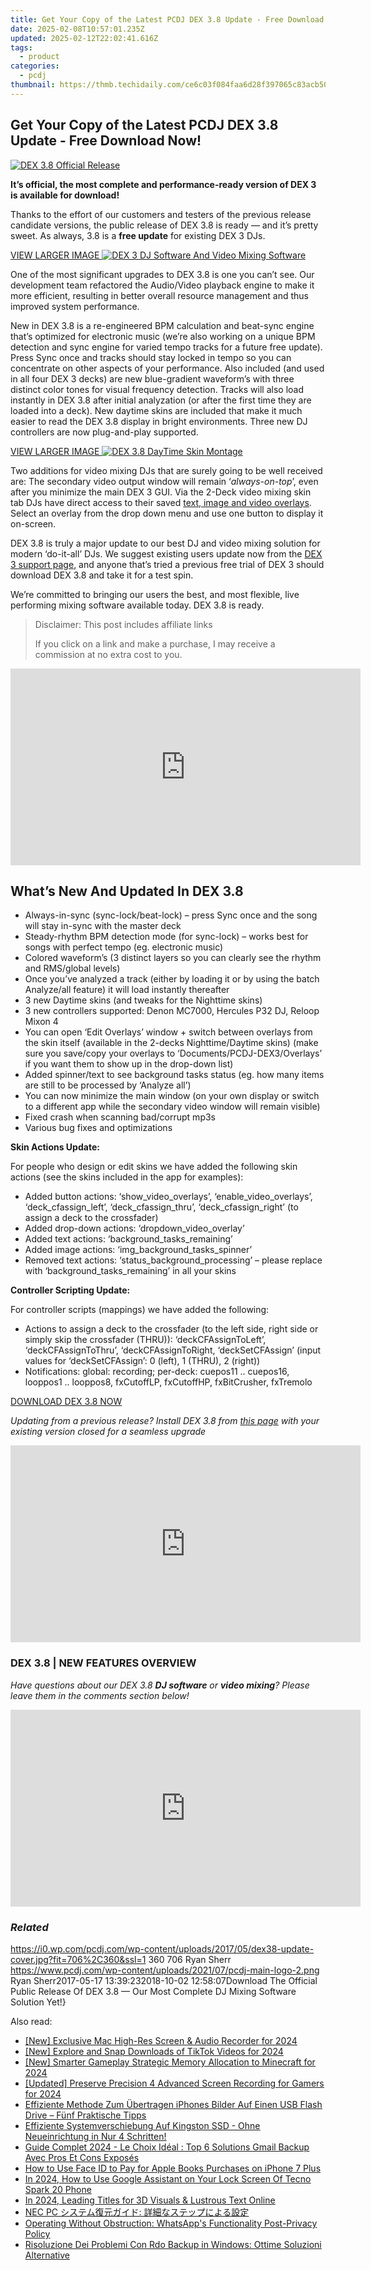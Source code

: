 ```yaml
---
title: Get Your Copy of the Latest PCDJ DEX 3.8 Update - Free Download Now!
date: 2025-02-08T10:57:01.235Z
updated: 2025-02-12T22:02:41.616Z
tags:
  - product
categories:
  - pcdj
thumbnail: https://thmb.techidaily.com/ce6c03f084faa6d28f397065c83acb50be7be1ae3bde8fc728fb219e33b59c83.jpeg
---
```


## Get Your Copy of the Latest PCDJ DEX 3.8 Update - Free Download Now!

[![DEX 3.8 Official Release](https://i0.wp.com/pcdj.com/wp-content/uploads/2017/05/dex38-update-cover.jpg?resize=706%2C321&ssl=1)](https://i0.wp.com/pcdj.com/wp-content/uploads/2017/05/dex38-update-cover.jpg?fit=706%2C360&ssl=1 "DEX 3.8 Official Release")

**It’s official, the most complete and performance-ready version of DEX 3 is available for download!** 

Thanks to the effort of our customers and testers of the previous release candidate versions, the public release of DEX 3.8 is ready — and it’s pretty sweet. As always, 3.8 is a **free update** for existing DEX 3 DJs.

[VIEW LARGER IMAGE ![DEX 3 DJ Software And Video Mixing Software](https://i0.wp.com/pcdj.com/wp-content/uploads/2014/08/dex38-skin.gif?fit=300%2C169&ssl=1 "DEX 3 DJ Software And Video Mixing Software")](https://i0.wp.com/pcdj.com/wp-content/uploads/2014/08/dex38-skin.gif?fit=1030%2C579&ssl=1)

One of the most significant upgrades to DEX 3.8 is one you can’t see. Our development team refactored the Audio/Video playback engine to make it more efficient, resulting in better overall resource management and thus improved system performance.

New in DEX 3.8 is a re-engineered BPM calculation and beat-sync engine that’s optimized for electronic music (we’re also working on a unique BPM detection and sync engine for varied tempo tracks for a future free update). Press Sync once and tracks should stay locked in tempo so you can concentrate on other aspects of your performance. Also included (and used in all four DEX 3 decks) are new blue-gradient waveform’s with three distinct color tones for visual frequency detection. Tracks will also load instantly in DEX 3.8 after initial analyzation (or after the first time they are loaded into a deck). New daytime skins are included that make it much easier to read the DEX 3.8 display in bright environments. Three new DJ controllers are now plug-and-play supported.

[VIEW LARGER IMAGE ![DEX 3.8 DayTime Skin Montage](https://i0.wp.com/pcdj.com/wp-content/uploads/2017/05/daytimeskins-dex38.png?fit=300%2C252&ssl=1 "DEX 3.8 DayTime Skin Montage")](https://i0.wp.com/pcdj.com/wp-content/uploads/2017/05/daytimeskins-dex38.png?fit=1030%2C865&ssl=1)

Two additions for video mixing DJs that are surely going to be well received are: The secondary video output window will remain ‘_always-on-top_’, even after you minimize the main DEX 3 GUI. Via the 2-Deck video mixing skin tab DJs have direct access to their saved [text, image and video overlays](https://tools.techidaily.com/pcdj/products/). Select an overlay from the drop down menu and use one button to display it on-screen.

DEX 3.8 is truly a major update to our best DJ and video mixing solution for modern ‘do-it-all’ DJs. We suggest existing users update now from the [DEX 3 support page](https://tools.techidaily.com/pcdj/products/), and anyone that’s tried a previous free trial of DEX 3 should download DEX 3.8 and take it for a test spin.

We’re committed to bringing our users the best, and most flexible, live performing mixing software available today. DEX 3.8 is ready.

>  Disclaimer: This post includes affiliate links
>
>  If you click on a link and make a purchase, I may receive a commission at no extra cost to you.
>

<!-- affiliate ads begin -->
<iframe width="560" height="315" src="https://www.youtube.com/embed/XS1nQCe95LU?si=A2dhdFkSAI61_nKA" title="YouTube video player" frameborder="0" allow="accelerometer; autoplay; clipboard-write; encrypted-media; gyroscope; picture-in-picture; web-share" referrerpolicy="strict-origin-when-cross-origin" allowfullscreen></iframe>
<!-- affiliate ads end -->

## What’s New And Updated In DEX 3.8

* Always-in-sync (sync-lock/beat-lock) – press Sync once and the song will stay in-sync with the master deck
* Steady-rhythm BPM detection mode (for sync-lock) – works best for songs with perfect tempo (eg. electronic music)
* Colored waveform’s (3 distinct layers so you can clearly see the rhythm and RMS/global levels)
* Once you’ve analyzed a track (either by loading it or by using the batch Analyze/all feature) it will load instantly thereafter
* 3 new Daytime skins (and tweaks for the Nighttime skins)
* 3 new controllers supported: Denon MC7000, Hercules P32 DJ, Reloop Mixon 4
* You can open ‘Edit Overlays’ window + switch between overlays from the skin itself (available in the 2-decks Nighttime/Daytime skins) (make sure you save/copy your overlays to ‘Documents/PCDJ-DEX3/Overlays’ if you want them to show up in the drop-down list)
* Added spinner/text to see background tasks status (eg. how many items are still to be processed by ‘Analyze all’)
* You can now minimize the main window (on your own display or switch to a different app while the secondary video window will remain visible)
* Fixed crash when scanning bad/corrupt mp3s
* Various bug fixes and optimizations

**Skin Actions Update:**

For people who design or edit skins we have added the following skin actions (see the skins included in the app for examples):

* Added button actions: ‘show\_video\_overlays’, ‘enable\_video\_overlays’, ‘deck\_cfassign\_left’, ‘deck\_cfassign\_thru’, ‘deck\_cfassign\_right’ (to assign a deck to the crossfader)
* Added drop-down actions: ‘dropdown\_video\_overlay’
* Added text actions: ‘background\_tasks\_remaining’
* Added image actions: ‘img\_background\_tasks\_spinner’
* Removed text actions: ‘status\_background\_processing’ – please replace with ‘background\_tasks\_remaining’ in all your skins

**Controller Scripting Update:**

For controller scripts (mappings) we have added the following:

* Actions to assign a deck to the crossfader (to the left side, right side or simply skip the crossfader (THRU)): ‘deckCFAssignToLeft’, ‘deckCFAssignToThru’, ‘deckCFAssignToRight, ‘deckSetCFAssign’ (input values for ‘deckSetCFAssign’: 0 (left), 1 (THRU), 2 (right))
* Notifications: global: recording; per-deck: cuepos11 .. cuepos16, looppos1 .. looppos8, fxCutoffLP, fxCutoffHP, fxBitCrusher, fxTremolo

[DOWNLOAD DEX 3.8 NOW](https://tools.techidaily.com/pcdj/products/)

_Updating from a previous release? Install DEX 3.8 from [this page](https://tools.techidaily.com/pcdj/products/) with your existing version closed for a seamless upgrade_

<!-- affiliate ads begin -->
<iframe width="560" height="315" src="https://www.youtube.com/embed/Nyp7-xVwqHA?si=XCuZbpKLFIdrGQQh" title="YouTube video player" frameborder="0" allow="accelerometer; autoplay; clipboard-write; encrypted-media; gyroscope; picture-in-picture; web-share" referrerpolicy="strict-origin-when-cross-origin" allowfullscreen></iframe>
<!-- affiliate ads end -->

### DEX 3.8 | NEW FEATURES OVERVIEW

_Have questions about our DEX 3.8 **DJ software** or **video mixing**? Please leave them in the comments section below!_

<!-- affiliate ads begin -->
<iframe width="560" height="315" src="https://www.youtube.com/embed/0nGlyEL5K6Y?si=3KZhTTBvKcPmyS68" title="YouTube video player" frameborder="0" allow="accelerometer; autoplay; clipboard-write; encrypted-media; gyroscope; picture-in-picture; web-share" referrerpolicy="strict-origin-when-cross-origin" allowfullscreen></iframe>
<!-- affiliate ads end -->

### _Related_

https://i0.wp.com/pcdj.com/wp-content/uploads/2017/05/dex38-update-cover.jpg?fit=706%2C360&ssl=1 360 706 Ryan Sherr https://www.pcdj.com/wp-content/uploads/2021/07/pcdj-main-logo-2.png Ryan Sherr2017-05-17 13:39:232018-10-02 12:58:07Download The Official Public Release Of DEX 3.8 — Our Most Complete DJ Mixing Software Solution Yet!}

<ins class="adsbygoogle"
     style="display:block"
     data-ad-format="autorelaxed"
     data-ad-client="ca-pub-7571918770474297"
     data-ad-slot="1223367746"></ins>

<ins class="adsbygoogle"
     style="display:block"
     data-ad-client="ca-pub-7571918770474297"
     data-ad-slot="8358498916"
     data-ad-format="auto"
     data-full-width-responsive="true"></ins>

<span class="atpl-alsoreadstyle">Also read:</span>
<div><ul>
<li><a href="https://screen-mirroring-recording.techidaily.com/new-exclusive-mac-high-res-screen-and-audio-recorder-for-2024/"><u>[New] Exclusive Mac High-Res Screen & Audio Recorder for 2024</u></a></li>
<li><a href="https://tiktok-videos.techidaily.com/new-explore-and-snap-downloads-of-tiktok-videos-for-2024/"><u>[New] Explore and Snap Downloads of TikTok Videos for 2024</u></a></li>
<li><a href="https://desktop-recording.techidaily.com/new-smarter-gameplay-strategic-memory-allocation-to-minecraft-for-2024/"><u>[New] Smarter Gameplay Strategic Memory Allocation to Minecraft for 2024</u></a></li>
<li><a href="https://desktop-recording.techidaily.com/updated-preserve-precision-4-advanced-screen-recording-for-gamers-for-2024/"><u>[Updated] Preserve Precision 4 Advanced Screen Recording for Gamers for 2024</u></a></li>
<li><a href="https://discover-able.techidaily.com/effiziente-methode-zum-ubertragen-iphones-bilder-auf-einen-usb-flash-drive-funf-praktische-tipps/"><u>Effiziente Methode Zum Übertragen iPhones Bilder Auf Einen USB Flash Drive – Fünf Praktische Tipps</u></a></li>
<li><a href="https://discover-able.techidaily.com/effiziente-systemverschiebung-auf-kingston-ssd-ohne-neueinrichtung-in-nur-4-schritten/"><u>Effiziente Systemverschiebung Auf Kingston SSD - Ohne Neueinrichtung in Nur 4 Schritten!</u></a></li>
<li><a href="https://discover-able.techidaily.com/guide-complet-2024-le-choix-ideal-top-6-solutions-gmail-backup-avec-pros-et-cons-exposes/"><u>Guide Complet 2024 - Le Choix Idéal : Top 6 Solutions Gmail Backup Avec Pros Et Cons Exposés</u></a></li>
<li><a href="https://review-topics.techidaily.com/how-to-use-face-id-to-pay-for-apple-books-purchases-on-iphone-7-plus-by-drfone-ios-unlock-ios-unlock/"><u>How to Use Face ID to Pay for Apple Books Purchases on iPhone 7 Plus</u></a></li>
<li><a href="https://unlock-android.techidaily.com/in-2024-how-to-use-google-assistant-on-your-lock-screen-of-tecno-spark-20-phone-by-drfone-android/"><u>In 2024, How to Use Google Assistant on Your Lock Screen Of Tecno Spark 20 Phone</u></a></li>
<li><a href="https://extra-approaches.techidaily.com/in-2024-leading-titles-for-3d-visuals-and-lustrous-text-online/"><u>In 2024, Leading Titles for 3D Visuals & Lustrous Text Online</u></a></li>
<li><a href="https://discover-able.techidaily.com/nec-pc/"><u>NEC PC システム復元ガイド: 詳細なステップによる設定</u></a></li>
<li><a href="https://facebook.techidaily.com/operating-without-obstruction-whatsapps-functionality-post-privacy-policy/"><u>Operating Without Obstruction: WhatsApp's Functionality Post-Privacy Policy</u></a></li>
<li><a href="https://discover-able.techidaily.com/risoluzione-dei-problemi-con-rdo-backup-in-windows-ottime-soluzioni-alternative/"><u>Risoluzione Dei Problemi Con Rdo Backup in Windows: Ottime Soluzioni Alternative</u></a></li>
</ul></div>

